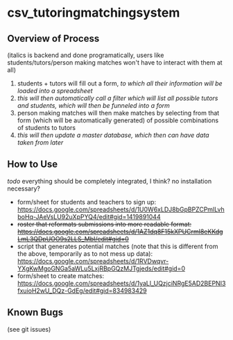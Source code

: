 # csv_tutoringmatchingsystem

## Overview of Process

(italics is backend and done programatically, users like students/tutors/person making matches won't have to interact with them at all)

1. students + tutors will fill out a form, *to which all their information will be loaded into a spreadsheet*
1. *this will then automatically call a filter which will list all possible tutors and students, which will then be funneled into a form*
1. person making matches will then make matches by selecting from that form (which will be automatically generated) of possible combinations of students to tutors
1. *this will then update a master database, which then can have data taken from later*

## How to Use

*todo*  everything should be completely integrated, I think? no installation necessary?

* form/sheet for students and teachers to sign up: <https://docs.google.com/spreadsheets/d/1U0W6xLDJ8bGpBPZCPmlLvhboHq-JAeVsLU92uXpPYQ4/edit#gid=1419891044>
* ~~roster that reformats submissions into more readable format: <https://docs.google.com/spreadsheets/d/1AZ1dq8F15kXPUCrmI8eKKdgLmL3QDpUOO9s2LLS_MbI/edit#gid=0>~~
* script that generates potential matches (note that this is different from the above, temporarily as to not mess up data): <https://docs.google.com/spreadsheets/d/1RVDwqvr-YXgKwMgoGNGa5aWLu5LxjRBpGQzMJTgjeds/edit#gid=0>
* form/sheet to create matches: <https://docs.google.com/spreadsheets/d/1yaLl_UQzjciNRgE5AD2BEPNI3fxuioH2wU_DQz-GdEg/edit#gid=834983429>

## Known Bugs

(see git issues)
